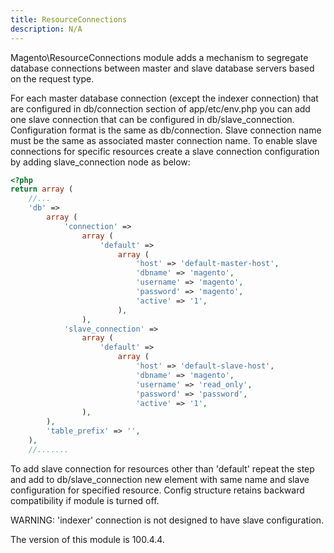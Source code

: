 ```yaml
---
title: ResourceConnections
description: N/A
---
```


Magento\ResourceConnections module adds a mechanism to segregate database connections between master and slave
database servers based on the request type.

For each master database connection (except the indexer connection) that are configured in db/connection section
of app/etc/env.php you can add one slave connection that can be configured in db/slave_connection.
Configuration format is the same as db/connection. Slave connection name must be the same as associated master
connection name. To enable slave connections for specific resources create a slave connection configuration
by adding slave_connection node as below:

```php
<?php
return array (
    //...
    'db' =>
        array (
            'connection' =>
                array (
                    'default' =>
                        array (
                            'host' => 'default-master-host',
                            'dbname' => 'magento',
                            'username' => 'magento',
                            'password' => 'magento',
                            'active' => '1',
                        ),
                ),
            'slave_connection' =>
                array (
                    'default' =>
                        array (
                            'host' => 'default-slave-host',
                            'dbname' => 'magento',
                            'username' => 'read_only',
                            'password' => 'password',
                            'active' => '1',
                ),
        ),
        'table_prefix' => '',
    ),
    //.......
```

To add slave connection for resources other than 'default' repeat the step and add to db/slave_connection
new element with same name and slave configuration for specified resource.
Config structure retains backward compatibility if module is turned off.

WARNING: 'indexer' connection is not designed to have slave configuration.

<InlineAlert slots="text" />
The version of this module is 100.4.4.
